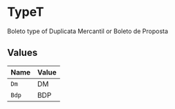 # TypeT

Boleto type of Duplicata Mercantil or Boleto de Proposta


## Values

| Name  | Value |
| ----- | ----- |
| `Dm`  | DM    |
| `Bdp` | BDP   |